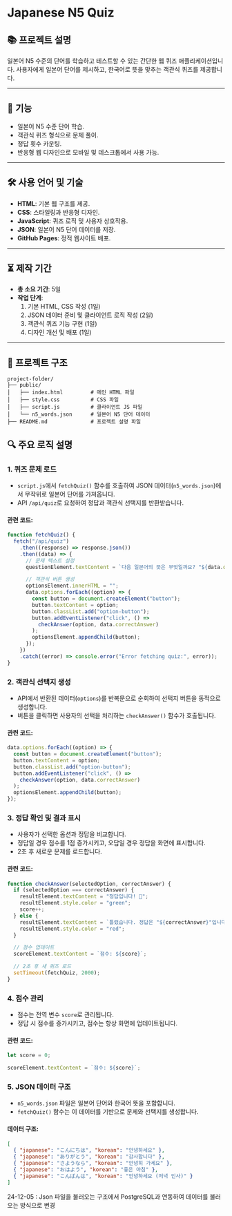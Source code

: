 # Japanese N5 Quiz

## 📚 프로젝트 설명

일본어 N5 수준의 단어를 학습하고 테스트할 수 있는 간단한 웹 퀴즈 애플리케이션입니다. 사용자에게 일본어 단어를 제시하고, 한국어로 뜻을 맞추는 객관식 퀴즈를 제공합니다.

---

## 🌟 기능

- 일본어 N5 수준 단어 학습.
- 객관식 퀴즈 형식으로 문제 풀이.
- 정답 횟수 카운팅.
- 반응형 웹 디자인으로 모바일 및 데스크톱에서 사용 가능.

---

## 🛠 사용 언어 및 기술

- **HTML**: 기본 웹 구조를 제공.
- **CSS**: 스타일링과 반응형 디자인.
- **JavaScript**: 퀴즈 로직 및 사용자 상호작용.
- **JSON**: 일본어 N5 단어 데이터를 저장.
- **GitHub Pages**: 정적 웹사이트 배포.

---

## ⏳ 제작 기간

- **총 소요 기간**: 5일
- **작업 단계**:
  1. 기본 HTML, CSS 작성 (1일)
  2. JSON 데이터 준비 및 클라이언트 로직 작성 (2일)
  3. 객관식 퀴즈 기능 구현 (1일)
  4. 디자인 개선 및 배포 (1일)

---

## 📂 프로젝트 구조

```plaintext
project-folder/
├── public/
│   ├── index.html         # 메인 HTML 파일
│   ├── style.css          # CSS 파일
│   ├── script.js          # 클라이언트 JS 파일
│   └── n5_words.json      # 일본어 N5 단어 데이터
├── README.md              # 프로젝트 설명 파일
```

## 🔍 주요 로직 설명

### 1. **퀴즈 문제 로드**

- `script.js`에서 `fetchQuiz()` 함수를 호출하여 JSON 데이터(`n5_words.json`)에서 무작위로 일본어 단어를 가져옵니다.
- API `/api/quiz`로 요청하여 정답과 객관식 선택지를 반환받습니다.

#### 관련 코드:

```javascript
function fetchQuiz() {
  fetch("/api/quiz")
    .then((response) => response.json())
    .then((data) => {
      // 문제 텍스트 설정
      questionElement.textContent = `다음 일본어의 뜻은 무엇일까요? "${data.question}"`;

      // 객관식 버튼 생성
      optionsElement.innerHTML = "";
      data.options.forEach((option) => {
        const button = document.createElement("button");
        button.textContent = option;
        button.classList.add("option-button");
        button.addEventListener("click", () =>
          checkAnswer(option, data.correctAnswer)
        );
        optionsElement.appendChild(button);
      });
    })
    .catch((error) => console.error("Error fetching quiz:", error));
}
```

### 2. **객관식 선택지 생성**

- API에서 반환된 데이터(`options`)를 반복문으로 순회하여 선택지 버튼을 동적으로 생성합니다.
- 버튼을 클릭하면 사용자의 선택을 처리하는 `checkAnswer()` 함수가 호출됩니다.

#### 관련 코드:

```javascript
data.options.forEach((option) => {
  const button = document.createElement("button");
  button.textContent = option;
  button.classList.add("option-button");
  button.addEventListener("click", () =>
    checkAnswer(option, data.correctAnswer)
  );
  optionsElement.appendChild(button);
});
```

### 3. **정답 확인 및 결과 표시**

- 사용자가 선택한 옵션과 정답을 비교합니다.
- 정답일 경우 점수를 1점 증가시키고, 오답일 경우 정답을 화면에 표시합니다.
- 2초 후 새로운 문제를 로드합니다.

#### 관련 코드:

```javascript
function checkAnswer(selectedOption, correctAnswer) {
  if (selectedOption === correctAnswer) {
    resultElement.textContent = "정답입니다! 🎉";
    resultElement.style.color = "green";
    score++;
  } else {
    resultElement.textContent = `틀렸습니다. 정답은 "${correctAnswer}"입니다.`;
    resultElement.style.color = "red";
  }

  // 점수 업데이트
  scoreElement.textContent = `점수: ${score}`;

  // 2초 후 새 퀴즈 로드
  setTimeout(fetchQuiz, 2000);
}
```

### 4. **점수 관리**

- 점수는 전역 변수 `score`로 관리됩니다.
- 정답 시 점수를 증가시키고, 점수는 항상 화면에 업데이트됩니다.

#### 관련 코드:

```javascript
let score = 0;

scoreElement.textContent = `점수: ${score}`;
```

### 5. **JSON 데이터 구조**

- `n5_words.json` 파일은 일본어 단어와 한국어 뜻을 포함합니다.
- `fetchQuiz()` 함수는 이 데이터를 기반으로 문제와 선택지를 생성합니다.

#### 데이터 구조:

```json
[
  { "japanese": "こんにちは", "korean": "안녕하세요" },
  { "japanese": "ありがとう", "korean": "감사합니다" },
  { "japanese": "さようなら", "korean": "안녕히 가세요" },
  { "japanese": "おはよう", "korean": "좋은 아침" },
  { "japanese": "こんばんは", "korean": "안녕하세요 (저녁 인사)" }
]
```

24-12-05 : Json 파일을 불러오는 구조에서 PostgreSQL과 연동하여 데이터를 불러오는 방식으로 변경
